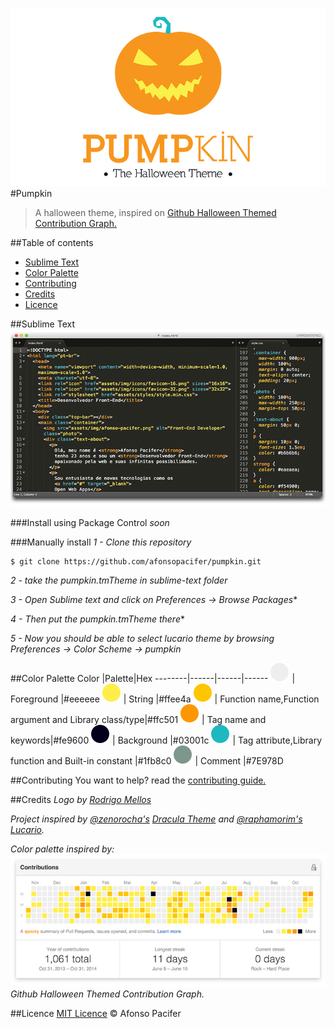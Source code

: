 ![logo](img/logo.png)
#Pumpkin
> A halloween theme, inspired on [Github Halloween Themed Contribution Graph.](#credits)

##Table of contents
- [Sublime Text](#sublime-text)
- [Color Palette](#color-palette)
- [Contributing](#contributing)
- [Credits](#credits)
- [Licence](#licence)

##Sublime Text
![sublime text](img/sublime-text.png)

###Install using Package Control
*soon*

###Manually install
*1 - Clone this repository*

    $ git clone https://github.com/afonsopacifer/pumpkin.git

*2 - take the pumpkin.tmTheme in sublime-text folder*

*3 - Open Sublime text and click on Preferences -> Browse Packages**

*4 - Then put the pumpkin.tmTheme there**

*5 - Now you should be able to select lucario theme by browsing Preferences -> Color Scheme -> pumpkin*

##Color Palette
Color |Palette|Hex
--------|------|------|------
![eeeeee](img/eeeeee.png) | Foreground |#eeeeee
![ffee4a](img/ffee4a.png) | String |#ffee4a
![ffc501](img/ffc501.png) | Function name,Function argument and Library class/type|#ffc501
![fe9600](img/fe9600.png) | Tag name and keywords|#fe9600
![03001c](img/03001c.png) | Background |#03001c
![1fb8c0](img/1fb8c0.png) | Tag attribute,Library function and Built-in constant |#1fb8c0
![7E978D](img/7E978D.png) | Comment |#7E978D

##Contributing
You want to help? read the [contributing guide.](contributing.md)

##Credits
*Logo by [Rodrigo Mellos](http://rodrigomellos.com/)*

*Project inspired by [@zenorocha's](https://github.com/zenorocha/) [Dracula Theme](https://github.com/zenorocha/dracula-theme) and [@raphamorim's](https://github.com/raphamorim/) [Lucario](https://github.com/raphamorim/lucario).*

*Color palette inspired by:*
![Github Contribution](img/github-contribution.png)
*Github Halloween Themed Contribution Graph.*

##Licence
[MIT Licence](licence.md) © Afonso Pacifer
